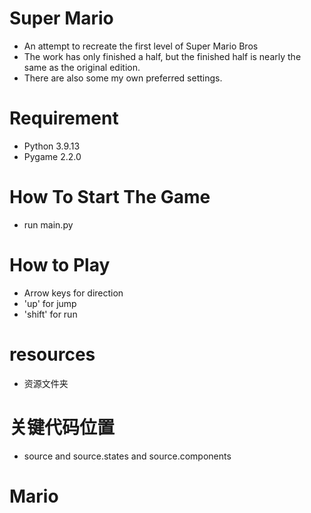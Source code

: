 # Super Mario
* An attempt to recreate the first level of Super Mario Bros
* The work has only finished a half, but the finished half is nearly the same as the original edition.
* There are also some my own preferred settings.

# Requirement
* Python 3.9.13
* Pygame 2.2.0

# How To Start The Game
* run main.py

# How to Play
* Arrow keys for direction
* 'up' for jump
* 'shift' for run

# resources
* 资源文件夹

# 关键代码位置
* source and source.states and source.components

# Mario
